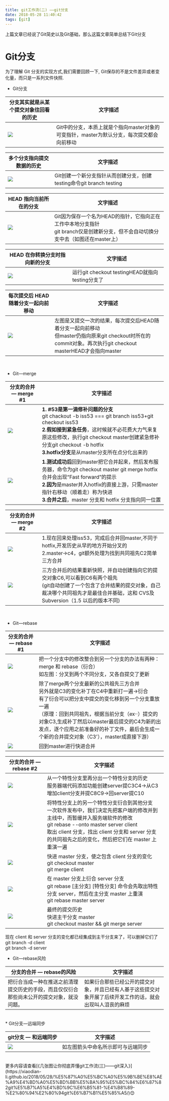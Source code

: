 ```yaml
---
title: git工作流(二) ——git分支
date: 2018-05-28 11:40:42
tags: [git]
---
```

上篇文章已经说了Git简史以及Git基础，那么这篇文章简单总结下Git分支
# Git分支
为了理解 Git 分支的实现方式,我们需要回顾一下,
Git保存的不是文件差异或者变化量，而只是一系列文件快照. <br><!--more-->

* Git分支  

分支其实就是从某个提交对象往回看的历史 | 文字描述
---|---
![](http://images.daojia.com/assets/other/images/gitimg/git4.png) | Git中的分支，本质上就是个指向master对象的可变指针，master为默认分支，每次提交都会向前移动


多个分支指向提交数据的历史 | 文字描述
---|---
![](http://images.daojia.com/assets/other/images/gitimg/git5.png) | Git创建一个新分支指针从而创建分支，创建testing命令git branch testing


HEAD 指向当前所在的分支 | 文字描述
---|---
![](http://images.daojia.com/assets/other/images/gitimg/git6.png) | Git因为保存一个名为HEAD的指针，它指向正在工作中本地分支指针<br>git branch仅是创建新分支，但不会自动切换分支中去（如图还在master上）


HEAD 在你转换分支时指向新的分支 | 文字描述
---|---
![](http://images.daojia.com/assets/other/images/gitimg/git7.png) | 运行git checkout testingHEAD就指向testing分支了

每次提交后 HEAD 随着分支一起向前移动 | 文字描述
---|---
![](http://images.daojia.com/assets/other/images/gitimg/git8.png) | 左图是又提交一次的结果，每次提交后HEAD随着分支一起向前移动<br>但master仍指向原来git checkout时所在的commit对象。再次执行git checkout masterHEAD才会指向master
<br>

* Git—merge

分支的合并 — merge #1 | 文字描述
---|---
![](http://images.daojia.com/assets/other/images/gitimg/git10.png)  | **1. #53是第一滴修补问题的分支**<br>git chackout -b iss53 === git branch iss53+git checkout iss53<br>**2.假如接到紧急任务**，这时候就不必花费大力气来复原这些修改，执行git checkout master创建紧急修补分支git checkout -b hotfix<br>**3.hotfix分支**是从master分支所在点分化出来的
![](http://images.daojia.com/assets/other/images/gitimg/git11.png) | **1.测试成功后**回到master把它合并起来，然后发布服务器，命令为git checkout master git merge hotfix 合并会出现“Fast forward”的提示<br>**2.因为**是master并入hotfix的直接上游，只需master指针右移动（顺着走）称为快进<br>**3.合并之后**，master 分支和 hotfix 分支指向同一位置


分支的合并 — merge #2 | 文字描述
---|---
![](http://images.daojia.com/assets/other/images/gitimg/git12.png) | 1.现在回来处理iss53，完成后合并回master,不同于hotfix,开发历史从早的地方开始分叉的<br>2.master->c4，git额外处理为找到共同祖先C2简单三方合并
![](http://images.daojia.com/assets/other/images/gitimg/git13.png) | 三方合并后的结果重新快照，并自动创建指向它的提交对象C6,可以看到C6有两个祖先<br>  (git自动创建了一个包含了合并结果的提交对象，自己裁决哪个共同祖先才是最佳合并基础，这和 CVS及Subversion（1.5 以后的版本不同)
<br>

* Git—rebase

分支的合并 — rebase #1 | 文字描述
---|---
![](http://images.daojia.com/assets/other/images/gitimg/git14.png) | 把一个分支中的修改整合到另一个分支的办法有两种：merge 和 rebase（衍合）<br>如左图：分叉到两个不同分支，又各自提交了更新
![](http://images.daojia.com/assets/other/images/gitimg/git141.png) | 除了merge两个分支最新的公共祖先三方合并<br>另外就是C3的变化补丁在C4中重新打一遍->衍合<br>有了衍合可以把分支中提交的变化移到另一个分支重放一遍<br>（原理：回到共同祖先，根据当前分支（ex··）提交的对象C3,生成补丁然后以master最后提交的C4为新的出发点，逐个应用之前准备好的补丁文件，最后会生成一个新的合并提交对象（C3'），master成直接下游）
![](http://images.daojia.com/assets/other/images/gitimg/git15.png) | 回到master进行快进合并


分支的合并 — rebase #2 | 文字描述
---|---
![](http://images.daojia.com/assets/other/images/gitimg/git17.png)  | 从一个特性分支里再分出一个特性分支的历史<br>服务器端代码添加功能创建server提C3C4->从C3增加client分支并提C8C9->回server提C10
![](http://images.daojia.com/assets/other/images/gitimg/git18.png) | 将特性分支上的另一个特性分支衍合到其他分支<br>一次软件发布中，我们决定先把客户端的修改并到主线中，而暂缓并入服务端软件的修改<br>git rebase --onto master server client<br>取出 client 分支，找出 client 分支和 server 分支的共同祖先之后的变化，然后把它们在 master 上重演一遍
![](http://images.daojia.com/assets/other/images/gitimg/git16.png) | 快进 master 分支，使之包含 client 分支的变化<br>git checkout master<br>git merge client
![](http://images.daojia.com/assets/other/images/gitimg/git20.png) | 在 master 分支上衍合 server 分支<br>git rebase [主分支] [特性分支] 命令会先取出特性分支 server，然后在主分支 master 上重演<br>git rebase master server
![](http://images.daojia.com/assets/other/images/gitimg/git201.png) | 最终的提交历史<br>快进主干分支 master<br>git checkout master && git merge server 
现在 client 和 server 分支的变化都已经集成到主干分支来了，可以删掉它们了  
git branch -d client  
git branch -d server
<br>

* Git—rebase风险

分支的合并 — rebase的风险 | 文字描述
---|---
把衍合当成一种在推送之前清理提交历史的手段，而且仅仅衍合那些尚未公开的提交对象，就没问题。 | 如果衍合那些已经公开的提交对象，并且已经有人基于这些提交对象开展了后续开发工作的话，就会出现叫人沮丧的麻烦

<br>
* Git分支—远端同步

git分支 — 和远端同步 | 文字描述
---|---
![](http://images.daojia.com/assets/other/images/gitimg/git21.png) | 如左图箭头中命名所示即可与远端同步  

<br>
更多内容请查看[《几张图让你彻底弄懂git工作流(三)——git深入》](https://xiaodian-li.github.io/2018/05/28/%E5%87%A0%E5%BC%A0%E5%9B%BE%E8%AE%A9%E4%BD%A0%E5%BD%BB%E5%BA%95%E5%BC%84%E6%87%82git%E5%B7%A5%E4%BD%9C%E6%B5%81-%E4%B8%89-%E2%80%94%E2%80%94git%E6%B7%B1%E5%85%A5/)😊 